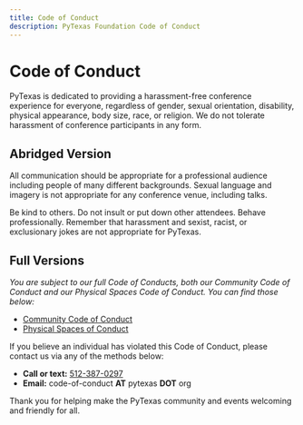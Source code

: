 ```yaml
---
title: Code of Conduct
description: PyTexas Foundation Code of Conduct
---
```


# Code of Conduct

PyTexas is dedicated to providing a harassment-free conference experience for everyone, regardless of gender, sexual
orientation, disability, physical appearance, body size, race, or religion. We do not tolerate harassment of conference
participants in any form.

## Abridged Version

All communication should be appropriate for a professional audience including people of many different backgrounds.
Sexual language and imagery is not appropriate for any conference venue, including talks.

Be kind to others. Do not insult or put down other attendees. Behave professionally. Remember that harassment and
sexist, racist, or exclusionary jokes are not appropriate for PyTexas.

## Full Versions

*You are subject to our full Code of Conducts, both our Community Code of Conduct and our Physical Spaces Code of
Conduct. You can find those below:*

* [Community Code of Conduct](https://github.com/pytexas/code-of-conduct/blob/main/CODE_OF_CONDUCT.md)
* [Physical Spaces of Conduct](https://github.com/pytexas/code-of-conduct/blob/main/physical-spaces-code-of-conduct.md)

If you believe an individual has violated this Code of Conduct, please contact us via any of the methods below:

* **Call or text:** [512-387-0297](tel:512-387-0297)
* **Email:** code-of-conduct **AT** pytexas **DOT** org

Thank you for helping make the PyTexas community and events welcoming and friendly for all.

